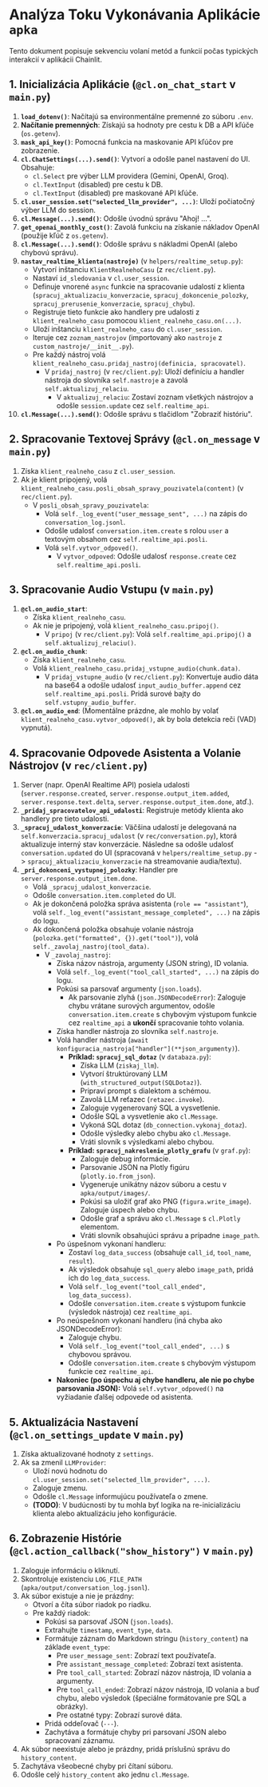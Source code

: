 # Analýza Toku Vykonávania Aplikácie `apka`

Tento dokument popisuje sekvenciu volaní metód a funkcií počas typických interakcií v aplikácii Chainlit.

## 1. Inicializácia Aplikácie (`@cl.on_chat_start` v `main.py`)

1.  **`load_dotenv()`**: Načítajú sa environmentálne premenné zo súboru `.env`.
2.  **Načítanie premenných**: Získajú sa hodnoty pre cestu k DB a API kľúče (`os.getenv`).
3.  **`mask_api_key()`**: Pomocná funkcia na maskovanie API kľúčov pre zobrazenie.
4.  **`cl.ChatSettings(...).send()`**: Vytvorí a odošle panel nastavení do UI. Obsahuje:
    *   `cl.Select` pre výber LLM providera (Gemini, OpenAI, Groq).
    *   `cl.TextInput` (disabled) pre cestu k DB.
    *   `cl.TextInput` (disabled) pre maskované API kľúče.
5.  **`cl.user_session.set("selected_llm_provider", ...)`**: Uloží počiatočný výber LLM do session.
6.  **`cl.Message(...).send()`**: Odošle úvodnú správu "Ahoj! ...".
7.  **`get_openai_monthly_cost()`**: Zavolá funkciu na získanie nákladov OpenAI (použije kľúč z `os.getenv`).
8.  **`cl.Message(...).send()`**: Odošle správu s nákladmi OpenAI (alebo chybovú správu).
9.  **`nastav_realtime_klienta(nastroje)`** (v `helpers/realtime_setup.py`):
    *   Vytvorí inštanciu `KlientRealnehoCasu` (z `rec/client.py`).
    *   Nastaví `id_sledovania` v `cl.user_session`.
    *   Definuje vnorené `async` funkcie na spracovanie udalostí z klienta (`spracuj_aktualizaciu_konverzacie`, `spracuj_dokoncenie_polozky`, `spracuj_prerusenie_konverzacie`, `spracuj_chybu`).
    *   Registruje tieto funkcie ako handlery pre udalosti z `klient_realneho_casu` pomocou `klient_realneho_casu.on(...)`.
    *   Uloží inštanciu `klient_realneho_casu` do `cl.user_session`.
    *   Iteruje cez `zoznam_nastrojov` (importovaný ako `nastroje` z `custom_nastroje/__init__.py`).
    *   Pre každý nástroj volá `klient_realneho_casu.pridaj_nastroj(definicia, spracovatel)`.
        *   V `pridaj_nastroj` (v `rec/client.py`): Uloží definíciu a handler nástroja do slovníka `self.nastroje` a zavolá `self.aktualizuj_relaciu`.
            *   V `aktualizuj_relaciu`: Zostaví zoznam všetkých nástrojov a odošle `session.update` cez `self.realtime_api`.
10. **`cl.Message(...).send()`**: Odošle správu s tlačidlom "Zobraziť históriu".

## 2. Spracovanie Textovej Správy (`@cl.on_message` v `main.py`)

1.  Získa `klient_realneho_casu` z `cl.user_session`.
2.  Ak je klient pripojený, volá `klient_realneho_casu.posli_obsah_spravy_pouzivatela(content)` (v `rec/client.py`).
    *   V `posli_obsah_spravy_pouzivatela`:
        *   Volá `self._log_event("user_message_sent", ...)` na zápis do `conversation_log.jsonl`.
        *   Odošle udalosť `conversation.item.create` s rolou `user` a textovým obsahom cez `self.realtime_api.posli`.
        *   Volá `self.vytvor_odpoved()`.
            *   V `vytvor_odpoved`: Odošle udalosť `response.create` cez `self.realtime_api.posli`.

## 3. Spracovanie Audio Vstupu (v `main.py`)

1.  **`@cl.on_audio_start`**:
    *   Získa `klient_realneho_casu`.
    *   Ak nie je pripojený, volá `klient_realneho_casu.pripoj()`.
        *   V `pripoj` (v `rec/client.py`): Volá `self.realtime_api.pripoj()` a `self.aktualizuj_relaciu()`.
2.  **`@cl.on_audio_chunk`**:
    *   Získa `klient_realneho_casu`.
    *   Volá `klient_realneho_casu.pridaj_vstupne_audio(chunk.data)`.
        *   V `pridaj_vstupne_audio` (v `rec/client.py`): Konvertuje audio dáta na base64 a odošle udalosť `input_audio_buffer.append` cez `self.realtime_api.posli`. Pridá surové bajty do `self.vstupny_audio_buffer`.
3.  **`@cl.on_audio_end`**: (Momentálne prázdne, ale mohlo by volať `klient_realneho_casu.vytvor_odpoved()`, ak by bola detekcia reči (VAD) vypnutá).

## 4. Spracovanie Odpovede Asistenta a Volanie Nástrojov (v `rec/client.py`)

1.  Server (napr. OpenAI Realtime API) posiela udalosti (`server.response.created`, `server.response.output_item.added`, `server.response.text.delta`, `server.response.output_item.done`, atď.).
2.  **`_pridaj_spracovatelov_api_udalosti`**: Registruje metódy klienta ako handlery pre tieto udalosti.
3.  **`_spracuj_udalost_konverzacie`**: Väčšina udalostí je delegovaná na `self.konverzacia.spracuj_udalost` (v `rec/conversation.py`), ktorá aktualizuje interný stav konverzácie. Následne sa odošle udalosť `conversation.updated` do UI (spracovaná v `helpers/realtime_setup.py` -> `spracuj_aktualizaciu_konverzacie` na streamovanie audia/textu).
4.  **`_pri_dokonceni_vystupnej_polozky`**: Handler pre `server.response.output_item.done`.
    *   Volá `_spracuj_udalost_konverzacie`.
    *   Odošle `conversation.item.completed` do UI.
    *   Ak je dokončená položka správa asistenta (`role == "assistant"`), volá `self._log_event("assistant_message_completed", ...)` na zápis do logu.
    *   Ak dokončená položka obsahuje volanie nástroja (`polozka.get("formatted", {}).get("tool")`), volá `self._zavolaj_nastroj(tool_data)`.
        *   V `_zavolaj_nastroj`:
            *   Získa názov nástroja, argumenty (JSON string), ID volania.
            *   Volá `self._log_event("tool_call_started", ...)` na zápis do logu.
            *   Pokúsi sa parsovať argumenty (`json.loads`).
                *   Ak parsovanie zlyhá (`json.JSONDecodeError`): Zaloguje chybu vrátane surových argumentov, odošle `conversation.item.create` s chybovým výstupom funkcie cez `realtime_api` a **ukončí** spracovanie tohto volania.
            *   Získa handler nástroja zo slovníka `self.nastroje`.
            *   Volá handler nástroja (`await konfiguracia_nastroja["handler"](**json_argumenty)`).
                *   **Príklad: `spracuj_sql_dotaz`** (v `databaza.py`):
                    *   Získa LLM (`ziskaj_llm`).
                    *   Vytvorí štruktúrovaný LLM (`with_structured_output(SQLDotaz)`).
                    *   Pripraví prompt s dialektom a schémou.
                    *   Zavolá LLM reťazec (`retazec.invoke`).
                    *   Zaloguje vygenerovaný SQL a vysvetlenie.
                    *   Odošle SQL a vysvetlenie ako `cl.Message`.
                    *   Vykoná SQL dotaz (`db_connection.vykonaj_dotaz`).
                    *   Odošle výsledky alebo chybu ako `cl.Message`.
                    *   Vráti slovník s výsledkami alebo chybou.
                *   **Príklad: `spracuj_nakreslenie_plotly_grafu`** (v `graf.py`):
                    *   Zaloguje debug informácie.
                    *   Parsovanie JSON na Plotly figúru (`plotly.io.from_json`).
                    *   Vygeneruje unikátny názov súboru a cestu v `apka/output/images/`.
                    *   Pokúsi sa uložiť graf ako PNG (`figura.write_image`). Zaloguje úspech alebo chybu.
                    *   Odošle graf a správu ako `cl.Message` s `cl.Plotly` elementom.
                    *   Vráti slovník obsahujúci správu a prípadne `image_path`.
            *   Po úspešnom vykonaní handleru:
                *   Zostaví `log_data_success` (obsahuje `call_id`, `tool_name`, `result`).
                *   Ak výsledok obsahuje `sql_query` alebo `image_path`, pridá ich do `log_data_success`.
                *   Volá `self._log_event("tool_call_ended", log_data_success)`.
                *   Odošle `conversation.item.create` s výstupom funkcie (výsledok nástroja) cez `realtime_api`.
            *   Po neúspešnom vykonaní handleru (iná chyba ako JSONDecodeError):
                *   Zaloguje chybu.
                *   Volá `self._log_event("tool_call_ended", ...)` s chybovou správou.
                *   Odošle `conversation.item.create` s chybovým výstupom funkcie cez `realtime_api`.
            *   **Nakoniec (po úspechu aj chybe handleru, ale nie po chybe parsovania JSON):** Volá `self.vytvor_odpoved()` na vyžiadanie ďalšej odpovede od asistenta.

## 5. Aktualizácia Nastavení (`@cl.on_settings_update` v `main.py`)

1.  Získa aktualizované hodnoty z `settings`.
2.  Ak sa zmenil `LLMProvider`:
    *   Uloží novú hodnotu do `cl.user_session.set("selected_llm_provider", ...)`.
    *   Zaloguje zmenu.
    *   Odošle `cl.Message` informujúcu používateľa o zmene.
    *   **(TODO)**: V budúcnosti by tu mohla byť logika na re-inicializáciu klienta alebo aktualizáciu jeho konfigurácie.

## 6. Zobrazenie Histórie (`@cl.action_callback("show_history")` v `main.py`)

1.  Zaloguje informáciu o kliknutí.
2.  Skontroluje existenciu `LOG_FILE_PATH` (`apka/output/conversation_log.jsonl`).
3.  Ak súbor existuje a nie je prázdny:
    *   Otvorí a číta súbor riadok po riadku.
    *   Pre každý riadok:
        *   Pokúsi sa parsovať JSON (`json.loads`).
        *   Extrahujte `timestamp`, `event_type`, `data`.
        *   Formátuje záznam do Markdown stringu (`history_content`) na základe `event_type`:
            *   Pre `user_message_sent`: Zobrazí text používateľa.
            *   Pre `assistant_message_completed`: Zobrazí text asistenta.
            *   Pre `tool_call_started`: Zobrazí názov nástroja, ID volania a argumenty.
            *   Pre `tool_call_ended`: Zobrazí názov nástroja, ID volania a buď chybu, alebo výsledok (špeciálne formátovanie pre SQL a obrázky).
            *   Pre ostatné typy: Zobrazí surové dáta.
        *   Pridá oddeľovač (`---`).
        *   Zachytáva a formátuje chyby pri parsovaní JSON alebo spracovaní záznamu.
4.  Ak súbor neexistuje alebo je prázdny, pridá príslušnú správu do `history_content`.
5.  Zachytáva všeobecné chyby pri čítaní súboru.
6.  Odošle celý `history_content` ako jednu `cl.Message`.

